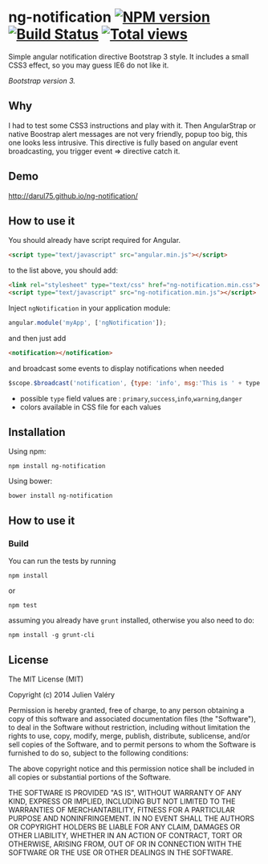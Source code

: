 ng-notification [![NPM version](https://badge.fury.io/js/ng-notification.png)](http://badge.fury.io/js/ng-notification) [![Build Status](https://travis-ci.org/darul75/ng-notification.png?branch=master)](https://travis-ci.org/darul75/ng-notification) [![Total views](https://sourcegraph.com/api/repos/github.com/darul75/ng-notification/counters/views.png)](https://sourcegraph.com/github.com/darul75/ng-notification)
=====================

Simple angular notification directive Bootstrap 3 style. It includes a small CSS3 effect, so you may guess IE6 do not like it.

*Bootstrap version 3.*

Why
------------

I had to test some CSS3 instructions and play with it. Then AngularStrap or native Boostrap alert messages are not very friendly, popup too big, this one looks less intrusive. This directive is fully based on angular event broadcasting, you trigger event => directive catch it.

Demo
------------
http://darul75.github.io/ng-notification/

How to use it
-------------

You should already have script required for Angular.

```html
<script type="text/javascript" src="angular.min.js"></script>
```

to the list above, you should add:

```html
<link rel="stylesheet" type="text/css" href="ng-notification.min.css">
<script type="text/javascript" src="ng-notification.min.js"></script>
```

Inject `ngNotification` in your application module:

```javascript
angular.module('myApp', ['ngNotification']);
```

and then just add 

```html
<notification></notification>
```

and broadcast some events to display notifications when needed

```javascript
$scope.$broadcast('notification', {type: 'info', msg:'This is ' + type + ' and it can be long message why not'});
```

- possible `type` field values are : `primary`,`success`,`info`,`warning`,`danger`
- colors available in CSS file for each values


Installation
------------

Using npm:

```
npm install ng-notification
```

Using bower:

```
bower install ng-notification
```

How to use it
-------------


### Build

You can run the tests by running

```
npm install
```
or
```
npm test
```

assuming you already have `grunt` installed, otherwise you also need to do:

```
npm install -g grunt-cli
```

## License

The MIT License (MIT)

Copyright (c) 2014 Julien Valéry

Permission is hereby granted, free of charge, to any person obtaining a copy
of this software and associated documentation files (the "Software"), to deal
in the Software without restriction, including without limitation the rights
to use, copy, modify, merge, publish, distribute, sublicense, and/or sell
copies of the Software, and to permit persons to whom the Software is
furnished to do so, subject to the following conditions:

The above copyright notice and this permission notice shall be included in
all copies or substantial portions of the Software.

THE SOFTWARE IS PROVIDED "AS IS", WITHOUT WARRANTY OF ANY KIND, EXPRESS OR
IMPLIED, INCLUDING BUT NOT LIMITED TO THE WARRANTIES OF MERCHANTABILITY,
FITNESS FOR A PARTICULAR PURPOSE AND NONINFRINGEMENT. IN NO EVENT SHALL THE
AUTHORS OR COPYRIGHT HOLDERS BE LIABLE FOR ANY CLAIM, DAMAGES OR OTHER
LIABILITY, WHETHER IN AN ACTION OF CONTRACT, TORT OR OTHERWISE, ARISING FROM,
OUT OF OR IN CONNECTION WITH THE SOFTWARE OR THE USE OR OTHER DEALINGS IN
THE SOFTWARE.




